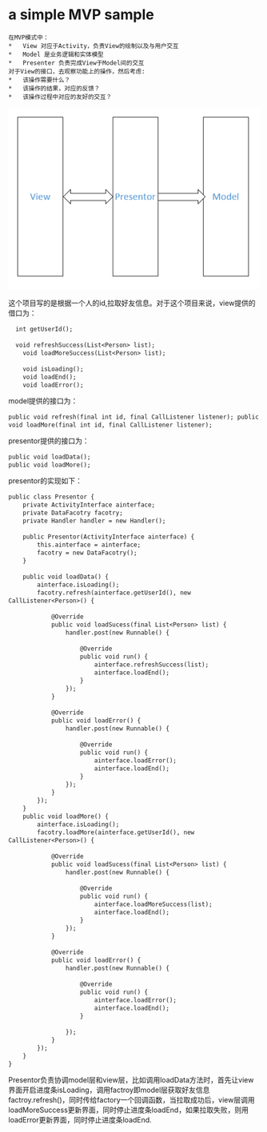 # a simple MVP sample
    在MVP模式中：
    *	View 对应于Activity，负责View的绘制以及与用户交互
    *	Model 是业务逻辑和实体模型
    *	Presenter 负责完成View于Model间的交互
    对于View的接口，去观察功能上的操作，然后考虑:
    *	该操作需要什么？ 
    *	该操作的结果，对应的反馈？
    *	该操作过程中对应的友好的交互？
![image](https://github.com/guomm/MVPTest/raw/master/mvp.png)

这个项目写的是根据一个人的id,拉取好友信息。对于这个项目来说，view提供的借口为：
```
  int getUserId();

  void refreshSuccess(List<Person> list);
	void loadMoreSuccess(List<Person> list);

	void isLoading();
	void loadEnd();
	void loadError();
```
model提供的接口为：
```
public void refresh(final int id, final CallListener listener); public void loadMore(final int id, final CallListener listener);
```
presentor提供的接口为：
```
public void loadData();
public void loadMore();
```
presentor的实现如下：
```
public class Presentor {
	private ActivityInterface ainterface;
	private DataFacotry facotry;
	private Handler handler = new Handler();

	public Presentor(ActivityInterface ainterface) {
		this.ainterface = ainterface;
		facotry = new DataFacotry();
	}

	public void loadData() {
		ainterface.isLoading();
		facotry.refresh(ainterface.getUserId(), new CallListener<Person>() {

			@Override
			public void loadSucess(final List<Person> list) {
				handler.post(new Runnable() {

					@Override
					public void run() {
						ainterface.refreshSuccess(list);
						ainterface.loadEnd();
					}
				});
			}

			@Override
			public void loadError() {
				handler.post(new Runnable() {

					@Override
					public void run() {
						ainterface.loadError();
						ainterface.loadEnd();
					}
				});
			}
		});
	}
	public void loadMore() {
		ainterface.isLoading();
		facotry.loadMore(ainterface.getUserId(), new CallListener<Person>() {

			@Override
			public void loadSucess(final List<Person> list) {
				handler.post(new Runnable() {

					@Override
					public void run() {
						ainterface.loadMoreSuccess(list);
						ainterface.loadEnd();
					}
				});
			}

			@Override
			public void loadError() {
				handler.post(new Runnable() {

					@Override
					public void run() {
						ainterface.loadError();
						ainterface.loadEnd();
					}

				});
			}
		});
	}
}
```
Presentor负责协调model层和view层，比如调用loadData方法时，首先让view界面开启进度条isLoading，调用factroy即model层获取好友信息factroy.refresh()，同时传给factory一个回调函数，当拉取成功后，view层调用loadMoreSuccess更新界面，同时停止进度条loadEnd，如果拉取失败，则用loadError更新界面，同时停止进度条loadEnd.
